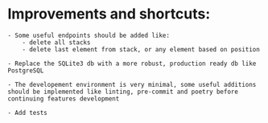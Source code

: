 # Improvements and shortcuts:

    - Some useful endpoints should be added like:
        - delete all stacks
        - delete last element from stack, or any element based on position
    
    - Replace the SQLite3 db with a more robust, production ready db like PostgreSQL
    
    - The developement environment is very minimal, some useful additions should be implemented like linting, pre-commit and poetry before continuing features development

    - Add tests